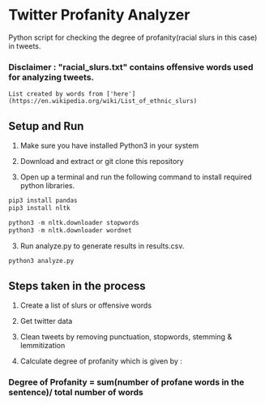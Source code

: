# Twitter Profanity Analyzer

Python script for checking the degree of profanity(racial slurs in this case) in tweets.

### Disclaimer : "racial_slurs.txt" contains offensive words used for analyzing tweets.  
    List created by words from ['here'](https://en.wikipedia.org/wiki/List_of_ethnic_slurs)

## Setup and Run

1. Make sure you have installed Python3 in your system

2. Download and extract or git clone this repository

3. Open up a terminal and run the following command to install required python libraries.

```python 
pip3 install pandas
pip3 install nltk

python3 -m nltk.downloader stopwords
python3 -m nltk.downloader wordnet
```

3. Run analyze.py to generate results in results.csv.

```python
python3 analyze.py
```
## Steps taken in the process

1. Create a list of slurs or offensive words

2. Get twitter data

3. Clean tweets by removing punctuation, stopwords, stemming & lemmitization

4. Calculate degree of profanity which is given by :
### Degree of Profanity = sum(number of profane words in the sentence)/ total number of words
